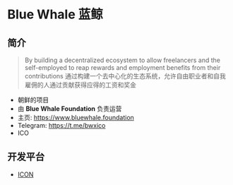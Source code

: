 # Blue Whale 蓝鲸

## 简介

> By building a decentralized ecosystem to allow freelancers and the self-employed to reap rewards and employment benefits from their contributions 
> 通过构建一个去中心化的生态系统，允许自由职业者和自我雇佣的人通过贡献获得应得的工资和奖金

- 朝鲜的项目
- 由 **Blue Whale Foundation** 负责运营 
- 主页: <https://www.bluewhale.foundation>
- Telegram: <https://t.me/bwxico>
- ICO

## 开发平台

- [ICON](../../公链/ICON/ICON概要.md)
